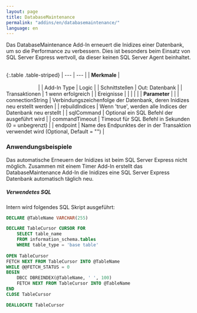 ```yaml
---
layout: page
title: DatabaseMaintenance
permalink: "addins/en/databasemaintenance/"
language: en
---
```


Das DatabaseMaintenance Add-In erneuert die Inidizes einer Datenbank, um so die Performance zu verbessern. Dies ist besonders beim Einsatz von SQL Server Express wertvoll, da dieser keinen SQL Server Agent beinhaltet.<br /><br />

{:.table .table-striped}
| --- | --- |
| __Merkmale__ | &nbsp;&nbsp;&nbsp;&nbsp;&nbsp;&nbsp;&nbsp;&nbsp;&nbsp;&nbsp;&nbsp;&nbsp;&nbsp;&nbsp;&nbsp;&nbsp;&nbsp;&nbsp;&nbsp;&nbsp;&nbsp;&nbsp;&nbsp;&nbsp;&nbsp;&nbsp;&nbsp;&nbsp;&nbsp;&nbsp;&nbsp;&nbsp;&nbsp;&nbsp;&nbsp;&nbsp;&nbsp;&nbsp;&nbsp;&nbsp;&nbsp;&nbsp;&nbsp;&nbsp;&nbsp;&nbsp;&nbsp;&nbsp;&nbsp;&nbsp;&nbsp;&nbsp;&nbsp;&nbsp;&nbsp;&nbsp;&nbsp;&nbsp;&nbsp;&nbsp;&nbsp;&nbsp;&nbsp;&nbsp;&nbsp;&nbsp;&nbsp;&nbsp;&nbsp;&nbsp;&nbsp;&nbsp;&nbsp;&nbsp;&nbsp;&nbsp;&nbsp;&nbsp;&nbsp;&nbsp;&nbsp;&nbsp;&nbsp;&nbsp;&nbsp;&nbsp;&nbsp;&nbsp;&nbsp;&nbsp;&nbsp;&nbsp;&nbsp;&nbsp;&nbsp;&nbsp;&nbsp;&nbsp;&nbsp;&nbsp;&nbsp;&nbsp;&nbsp;&nbsp;&nbsp;&nbsp;&nbsp;&nbsp;&nbsp;&nbsp;&nbsp;&nbsp;&nbsp;&nbsp;&nbsp;&nbsp;&nbsp;&nbsp;&nbsp;&nbsp;&nbsp;&nbsp;&nbsp;&nbsp;&nbsp;&nbsp;&nbsp;&nbsp;&nbsp;&nbsp;&nbsp;&nbsp;&nbsp;&nbsp;&nbsp;&nbsp;&nbsp;&nbsp;&nbsp;&nbsp;&nbsp;&nbsp;&nbsp;&nbsp;&nbsp;&nbsp;&nbsp;&nbsp;&nbsp; |
| Add-In Type | Logic |
| Schnittstellen | Out: Datenbank |
| Transaktionen | 1 wenn erfolgreich |
| Ereignisse |  |
| | |
| __Parameter__ | |
| connectionString | Verbindungszeichenfolge der Datenbank, deren Inidizes neu erstellt werden |
| rebuildIndices | Wenn 'true', werden alle Indices der Datenbank neu erstellt |
| sqlCommand | Optional ein SQL Befehl der ausgeführt wird |
| commandTimeout | Timeout für SQL Befehl in Sekunden (0 = unbegrenzt) |
| endpoint | Name des Endpunktes der in der Transaktion verwendet wird (Optional, Default = "") |

### Anwendungsbeispiele 

Das automatische Erneuern der Inidizes ist beim SQL Server Express nicht möglich. Zusammen mit einem Timer Add-In erstellt das DatabaseMaintenance Add-In die Inidizes eine SQL Server Express Datenbank automatisch täglich neu.

##### Verwendetes SQL

Intern wird folgendes SQL Skript ausgeführt:
```sql
DECLARE @TableName VARCHAR(255)

DECLARE TableCursor CURSOR FOR
	SELECT table_name
	FROM information_schema.tables
	WHERE table_type = 'base table'
	
OPEN TableCursor
FETCH NEXT FROM TableCursor INTO @TableName
WHILE @@FETCH_STATUS = 0
BEGIN
	DBCC DBREINDEX(@TableName, ' ', 100)
	FETCH NEXT FROM TableCursor INTO @TableName
END
CLOSE TableCursor

DEALLOCATE TableCursor
```
